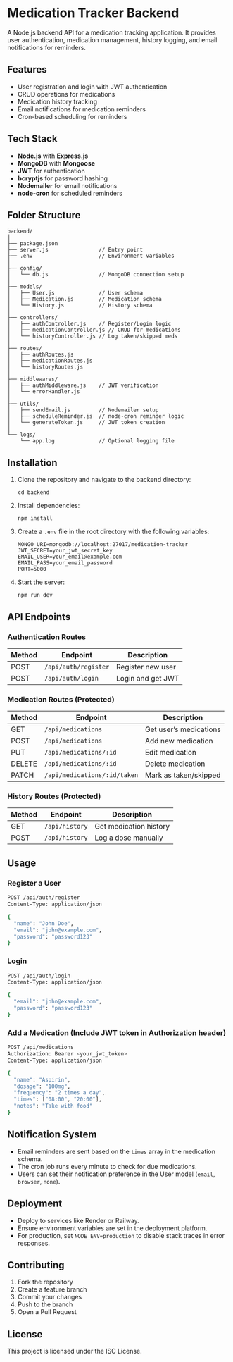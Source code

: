 # Medication Tracker Backend

A Node.js backend API for a medication tracking application. It provides user authentication, medication management, history logging, and email notifications for reminders.

## Features

- User registration and login with JWT authentication
- CRUD operations for medications
- Medication history tracking
- Email notifications for medication reminders
- Cron-based scheduling for reminders

## Tech Stack

- **Node.js** with **Express.js**
- **MongoDB** with **Mongoose**
- **JWT** for authentication
- **bcryptjs** for password hashing
- **Nodemailer** for email notifications
- **node-cron** for scheduled reminders

## Folder Structure

```
backend/
│
├── package.json
├── server.js                // Entry point
├── .env                     // Environment variables
│
├── config/
│   └── db.js                // MongoDB connection setup
│
├── models/
│   ├── User.js              // User schema
│   ├── Medication.js        // Medication schema
│   └── History.js           // History schema
│
├── controllers/
│   ├── authController.js    // Register/Login logic
│   ├── medicationController.js // CRUD for medications
│   └── historyController.js // Log taken/skipped meds
│
├── routes/
│   ├── authRoutes.js
│   ├── medicationRoutes.js
│   └── historyRoutes.js
│
├── middlewares/
│   ├── authMiddleware.js    // JWT verification
│   └── errorHandler.js
│
├── utils/
│   ├── sendEmail.js         // Nodemailer setup
│   ├── scheduleReminder.js  // node-cron reminder logic
│   └── generateToken.js     // JWT token creation
│
└── logs/
    └── app.log              // Optional logging file
```

## Installation

1. Clone the repository and navigate to the backend directory:
   ```
   cd backend
   ```

2. Install dependencies:
   ```
   npm install
   ```

3. Create a `.env` file in the root directory with the following variables:
   ```
   MONGO_URI=mongodb://localhost:27017/medication-tracker
   JWT_SECRET=your_jwt_secret_key
   EMAIL_USER=your_email@example.com
   EMAIL_PASS=your_email_password
   PORT=5000
   ```

4. Start the server:
   ```
   npm run dev
   ```

## API Endpoints

### Authentication Routes

| Method | Endpoint             | Description       |
| ------ | -------------------- | ----------------- |
| POST   | `/api/auth/register` | Register new user |
| POST   | `/api/auth/login`    | Login and get JWT |

### Medication Routes (Protected)

| Method | Endpoint                     | Description            |
| ------ | ---------------------------- | ---------------------- |
| GET    | `/api/medications`           | Get user’s medications |
| POST   | `/api/medications`           | Add new medication     |
| PUT    | `/api/medications/:id`       | Edit medication        |
| DELETE | `/api/medications/:id`       | Delete medication      |
| PATCH  | `/api/medications/:id/taken` | Mark as taken/skipped  |

### History Routes (Protected)

| Method | Endpoint       | Description            |
| ------ | -------------- | ---------------------- |
| GET    | `/api/history` | Get medication history |
| POST   | `/api/history` | Log a dose manually    |

## Usage

### Register a User

```bash
POST /api/auth/register
Content-Type: application/json

{
  "name": "John Doe",
  "email": "john@example.com",
  "password": "password123"
}
```

### Login

```bash
POST /api/auth/login
Content-Type: application/json

{
  "email": "john@example.com",
  "password": "password123"
}
```

### Add a Medication (Include JWT token in Authorization header)

```bash
POST /api/medications
Authorization: Bearer <your_jwt_token>
Content-Type: application/json

{
  "name": "Aspirin",
  "dosage": "100mg",
  "frequency": "2 times a day",
  "times": ["08:00", "20:00"],
  "notes": "Take with food"
}
```

## Notification System

- Email reminders are sent based on the `times` array in the medication schema.
- The cron job runs every minute to check for due medications.
- Users can set their notification preference in the User model (`email`, `browser`, `none`).

## Deployment

- Deploy to services like Render or Railway.
- Ensure environment variables are set in the deployment platform.
- For production, set `NODE_ENV=production` to disable stack traces in error responses.

## Contributing

1. Fork the repository
2. Create a feature branch
3. Commit your changes
4. Push to the branch
5. Open a Pull Request

## License

This project is licensed under the ISC License.
